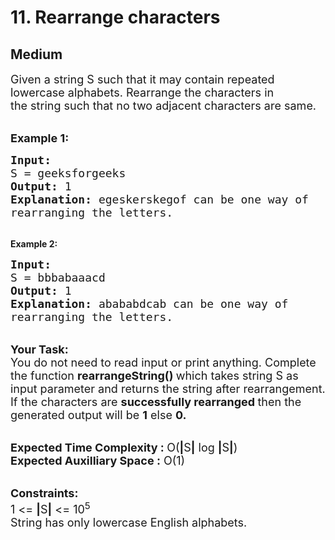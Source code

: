 # 11. Rearrange characters
## Medium 
<div class="problem-statement">
                <p></p><p><span style="font-size:18px">Given a string S such that it may contain&nbsp;repeated lowercase alphabets. Rearrange the characters in the&nbsp;string such that no two adjacent characters are same. </span><br>
&nbsp;</p>

<p><span style="font-size:18px"><strong>Example 1:</strong></span></p>

<pre><span style="font-size:18px"><strong>Input:
</strong>S = geeksforgeeks
<strong>Output: </strong>1<strong>
Explanation: </strong></span><span style="font-size:18px">egeskerskegof can be one way of
rearranging the letters.</span>
</pre>

<p><br>
<strong>Example 2:</strong></p>

<pre><span style="font-size:18px"><strong>Input:
</strong>S = bbbabaaacd
<strong>Output: </strong>1<strong>
Explanation:&nbsp;</strong></span><span style="font-size:18px">abababdcab can be one way of 
rearranging the letters.</span></pre>

<p><br>
<span style="font-size:18px"><strong>Your Task:</strong><br>
You do not need to read input or print anything. Complete the function&nbsp;<strong>rearrangeString()&nbsp;</strong>which takes string S as input parameter and&nbsp;returns the string after rearrangement.<br>
If the characters are <strong>successfully rearranged </strong>then the generated output will be&nbsp;<strong>1</strong>&nbsp;else <strong>0.</strong></span></p>

<p><br>
<span style="font-size:18px"><strong>Expected Time Complexity&nbsp;: </strong>O(<strong>|</strong>S<strong>|</strong>&nbsp;log <strong>|</strong>S<strong>|</strong>)<br>
<strong>Expected Auxilliary Space&nbsp;:</strong> O(1)</span></p>

<p><br>
<span style="font-size:18px"><strong>Constraints:</strong><br>
1 &lt;= <strong>|</strong>S<strong>|</strong> &lt;= 10<sup>5</sup><br>
String has only lowercase English alphabets.</span></p>
 <p></p>
            </div>